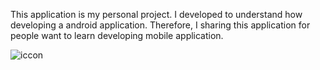 This application is my personal project. I developed to understand how developing a android application. Therefore,
I sharing this application for people want to learn developing mobile application.

![iccon](https://user-images.githubusercontent.com/76751544/183673213-261a8be5-7fce-4fb6-8d0c-dfa463fee7e8.png)
